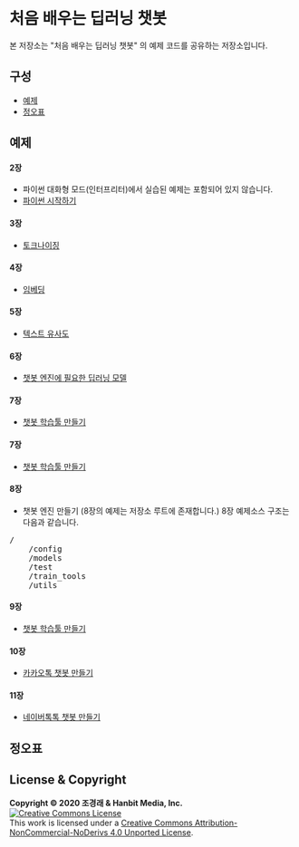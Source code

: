 # 처음 배우는 딥러닝 챗봇

본 저장소는 "처음 배우는 딥러닝 챗봇" 의 예제 코드를 공유하는 저장소입니다.



## 구성
- [예제](#예제)
- [정오표](#정오표)

## 예제
#### 2장
- 파이썬 대화형 모드(인터프리터)에서 실습된 예제는 포함되어 있지 않습니다.
- [파이썬 시작하기](https://github.com/keiraydev/chatbot/tree/master/book_ex/ch2)

#### 3장
- [토크나이징](https://github.com/keiraydev/chatbot/tree/master/book_ex/ch3)

#### 4장
- [임베딩](https://github.com/keiraydev/chatbot/tree/master/book_ex/ch4)

#### 5장
- [텍스트 유사도](https://github.com/keiraydev/chatbot/tree/master/book_ex/ch5)

#### 6장
- [챗봇 엔진에 필요한 딥러닝 모델](https://github.com/keiraydev/chatbot/tree/master/book_ex/ch6)

#### 7장
- [챗봇 학습툴 만들기](https://github.com/keiraydev/chatbot/tree/master/book_ex/ch7)

#### 7장
- [챗봇 학습툴 만들기](https://github.com/keiraydev/chatbot/tree/master/book_ex/ch7)

#### 8장
- 챗봇 엔진 만들기   (8장의 예제는 저장소 루트에 존재합니다.)   8장 예제소스 구조는 다음과 같습니다.
<pre>
/
    /config
    /models
    /test
    /train_tools
    /utils
</pre>

#### 9장
- [챗봇 학습툴 만들기](https://github.com/keiraydev/chatbot/tree/master/book_ex/ch9)

#### 10장
- [카카오톡 챗봇 만들기](https://github.com/keiraydev/chatbot/tree/master/book_ex/ch10)

#### 11장
- [네이버톡톡 챗봇 만들기](https://github.com/keiraydev/chatbot/tree/master/book_ex/ch11)



## 정오표


## License & Copyright
**Copyright © 2020 조경래 & Hanbit Media, Inc.**
<br><a rel="license" href="http://creativecommons.org/licenses/by-nc-nd/4.0/"><img alt="Creative Commons License" style="border-width:0" src="https://i.creativecommons.org/l/by-nc-nd/4.0/88x31.png" /></a><br>
This work is licensed under a <a rel="license" href="http://creativecommons.org/licenses/by-nc-nd/4.0/">Creative Commons Attribution-NonCommercial-NoDerivs 4.0 Unported License</a>.